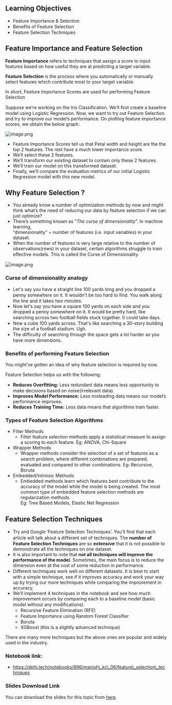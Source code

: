 ## Learning Objectives

* Feature Importance & Selection
* Beneﬁts of Feature Selection
* Feature Selection Techniques

## Feature Importance and Feature Selection
**Feature Importance** refers to techniques that assign a score to input features based on how useful they are at predicting a target variable.

**Feature Selection** is the process where you automatically or manually select features which contribute most to your target variable.

In short, Feature Importance Scores are used for performing Feature Selection

Suppose we’re working on the Iris Classiﬁcation. We’ll ﬁrst create a baseline model using Logistic Regression. Now, we want to try out Feature Selection and try to improve our model’s performance. On plotting feature importance scores, we obtain the below graph:









![image.png](https://dphi-live.s3.amazonaws.com/media_uploads/image_3cdde50c1f804d94856da9cd19505e61.png)








* Feature Importance Scores tell us that Petal width and height are the the top 2 features. The rest have a much lower importance score.
* We’ll select these 2 features.
* We’ll transform our existing dataset to contain only these 2 features.
* We’ll train our model on this transformed dataset.
* Finally, we’ll compare the evaluation metrics of our initial Logistic Regression model with this new model.

## Why Feature Selection ?

* You already know a number of optimization methods by now and might think what’s the need of reducing our data by feature selection if we can just optimize?
* There’s something known as “_The curse of dimensionality_”. In machine learning,  
“dimensionality” = number of features (i.e. input variables) in your dataset.
* When the number of features is very large relative to the number of observations(rows) in your dataset, certain algorithms struggle to train eﬀective models. This is called the Curse of Dimensionality.














![image.png](https://dphi-live.s3.amazonaws.com/media_uploads/image_518bcbb29bb84204bde9eea4f6d8a1c4.png)








### Curse of dimensionality analogy

* Let's say you have a straight line 100 yards long and you dropped a penny somewhere on it. It wouldn't be too hard to ﬁnd. You walk along the line and it takes two minutes.
* Now let's say you have a square 100 yards on each side and you dropped a penny somewhere on it. It would be pretty hard, like searching across two football ﬁelds stuck together. It could take days.
* Now a cube 100 yards across. That's like searching a 30-story building the size of a football stadium. Ugh.
* The diﬃculty of searching through the space gets a lot harder as you have more dimensions.

### Benefits of performing Feature Selection

You might’ve gotten an idea of why feature selection is required by now.

Feature Selection helps us with the following:
* **Reduces Overﬁtting:** Less redundant data means less opportunity to make decisions based on noise(irrelevant data).
* **Improves Model Performance:** Less misleading data means our model’s performance improves.
* **Reduces Training Time:** Less data means that algorithms train faster.

### Types of Feature Selection Algorithms

* Filter Methods
  * Filter feature selection methods apply a statistical measure to assign a scoring to each feature. Eg: ANOVA, Chi-Square
* Wrapper Methods
  * Wrapper methods consider the selection of a set of features as a search problem, where diﬀerent combinations are prepared, evaluated and compared to other combinations. Eg: Recursive, Boruta
* Embedded/Intrinsic Methods
  * Embedded methods learn which features best contribute to the accuracy of the model while the model is being created. The most common type of embedded feature selection methods are regularization methods.\
    Eg: Tree Based Models, Elastic Net Regression

## Feature Selection Techniques

* Try and Google ‘Feature Selection Techniques’. You’ll ﬁnd that each article will talk about a diﬀerent set of techniques. The **number of Feature Selection Techniques** are so **extensive** that it is not possible to demonstrate all the techniques on one dataset.
* It is also important to note that **not all techniques will improve the performance of the model.** Sometimes, the main focus is to reduce the dimension even at the cost of some reduction in performance.
* Diﬀerent techniques work well on diﬀerent datasets. It is best to start with a simple technique, see if it improves accuracy and work your way up by trying our more techniques while comparing the improvement in accuracy.
* We’ll implement 4 techniques in the notebook and see how much improvement occurs by comparing each to a baseline model (basic model without any modiﬁcations).
  * Recursive Feature Elimination (RFE)
  * Feature Importance using Random Forest Classiﬁer
  * Boruta
  * XGBoost (this is a slightly advanced technique)

There are many more techniques but the above ones are popular and widely used in the industry.

### **Notebook link:**

* https://dphi.tech/notebooks/896/manish\_kc\_06/feature\_selection\_techniques

### Slides Download Link

You can download the slides for this topic from [here](https://docs.google.com/presentation/d/1ApRZzBM0JTgdM93iH__dwktzlHnT4qD_8zjdI9NYX2s/edit?usp=sharing).